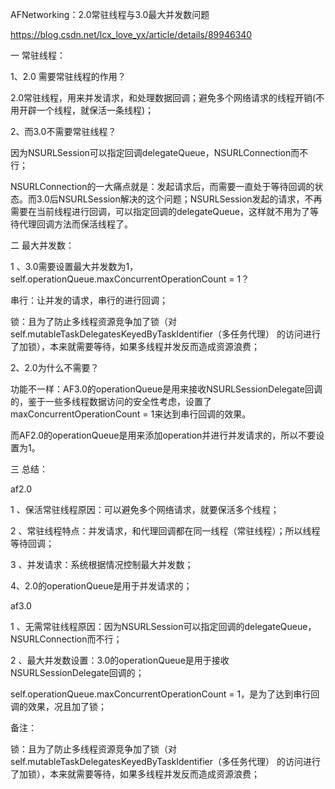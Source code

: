 AFNetworking：2.0常驻线程与3.0最大并发数问题



https://blog.csdn.net/lcx_love_yx/article/details/89946340





一 常驻线程：

1、2.0 需要常驻线程的作用？

2.0常驻线程，用来并发请求，和处理数据回调；避免多个网络请求的线程开销(不用开辟一个线程，就保活一条线程)；

2、而3.0不需要常驻线程？

因为NSURLSession可以指定回调delegateQueue，NSURLConnection而不行；

NSURLConnection的一大痛点就是：发起请求后，而需要一直处于等待回调的状态。而3.0后NSURLSession解决的这个问题；NSURLSession发起的请求，不再需要在当前线程进行回调，可以指定回调的delegateQueue，这样就不用为了等待代理回调方法而保活线程了。

 

二 最大并发数：

1 、3.0需要设置最大并发数为1，self.operationQueue.maxConcurrentOperationCount = 1？

串行：让并发的请求，串行的进行回调；

锁：且为了防止多线程资源竞争加了锁（对 self.mutableTaskDelegatesKeyedByTaskIdentifier（多任务代理） 的访问进行了加锁），本来就需要等待，如果多线程并发反而造成资源浪费；

2、2.0为什么不需要？

功能不一样：AF3.0的operationQueue是用来接收NSURLSessionDelegate回调的，鉴于一些多线程数据访问的安全性考虑，设置了maxConcurrentOperationCount = 1来达到串行回调的效果。

而AF2.0的operationQueue是用来添加operation并进行并发请求的，所以不要设置为1。

 

三 总结：

af2.0

1 、保活常驻线程原因：可以避免多个网络请求，就要保活多个线程；

2 、常驻线程特点：并发请求，和代理回调都在同一线程（常驻线程）；所以线程等待回调；

3 、并发请求：系统根据情况控制最大并发数；

4、2.0的operationQueue是用于并发请求的；

 

af3.0

1 、无需常驻线程原因：因为NSURLSession可以指定回调的delegateQueue，NSURLConnection而不行；

2 、最大并发数设置：3.0的operationQueue是用于接收NSURLSessionDelegate回调的；

self.operationQueue.maxConcurrentOperationCount = 1，是为了达到串行回调的效果，况且加了锁；

备注：

锁：且为了防止多线程资源竞争加了锁（对 self.mutableTaskDelegatesKeyedByTaskIdentifier（多任务代理） 的访问进行了加锁），本来就需要等待，如果多线程并发反而造成资源浪费；